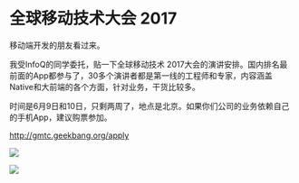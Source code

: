 # 全球移动技术大会 2017

移动端开发的朋友看过来。

我受InfoQ的同学委托，贴一下全球移动技术 2017大会的演讲安排。国内排名最前面的App都参与了，30多个演讲者都是第一线的工程师和专家，内容涵盖Native和大前端的各个方面，针对业务，干货比较多。

时间是6月9日和10日，只剩两周了，地点是北京。如果你们公司的业务依赖自己的手机App，建议购票参加。

http://gmtc.geekbang.org/apply

![](http://www.ruanyifeng.com/blogimg/asset/2017/GMTC%E5%85%A8%E7%90%83%E7%A7%BB%E5%8A%A8%E6%8A%80%E6%9C%AF%E5%A4%A7%E4%BC%9A2017-6-9.png)

![](http://www.ruanyifeng.com/blogimg/asset/2017/GMTC%E5%85%A8%E7%90%83%E7%A7%BB%E5%8A%A8%E6%8A%80%E6%9C%AF%E5%A4%A7%E4%BC%9A2017-6-10.png)

